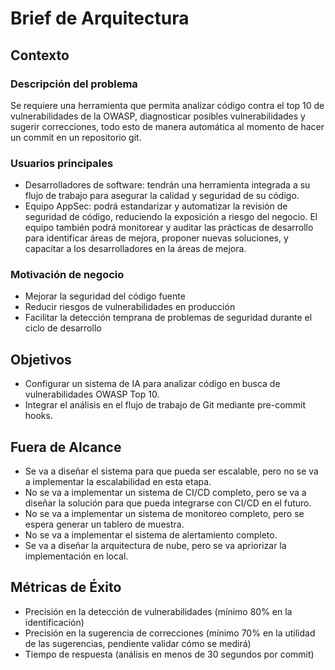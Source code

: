 # Brief de Arquitectura

## Contexto
### Descripción del problema
Se requiere una herramienta que permita analizar código contra el top 10 de vulnerabilidades de la OWASP, diagnosticar posibles vulnerabilidades y sugerir correcciones, todo esto de manera automática al momento de hacer un commit en un repositorio git.

### Usuarios principales
- Desarrolladores de software: tendrán una herramienta integrada a su flujo de trabajo para asegurar la calidad y seguridad de su código.
- Equipo AppSec: podrá estandarizar y automatizar la revisión de seguridad de código, reduciendo la exposición a riesgo del negocio. El equipo también podrá monitorear y auditar las prácticas de desarrollo para identificar áreas de mejora, proponer nuevas soluciones, y capacitar a los desarrolladores en la áreas de mejora.

### Motivación de negocio
- Mejorar la seguridad del código fuente
- Reducir riesgos de vulnerabilidades en producción 
- Facilitar la detección temprana de problemas de seguridad durante el ciclo de desarrollo

## Objetivos
- Configurar un sistema de IA para analizar código en busca de vulnerabilidades OWASP Top 10.
- Integrar el análisis en el flujo de trabajo de Git mediante pre-commit hooks.

## Fuera de Alcance
- Se va a diseñar el sistema para que pueda ser escalable, pero no se va a implementar la escalabilidad en esta etapa.
- No se va a implementar un sistema de CI/CD completo, pero se va a diseñar la solución para que pueda integrarse con CI/CD en el futuro.
- No se va a implementar un sistema de monitoreo completo, pero se espera generar un tablero de muestra.
- No se va a implementar el sistema de alertamiento completo.
- Se va a diseñar la arquitectura de nube, pero se va apriorizar la implementación en local.

## Métricas de Éxito
- Precisión en la detección de vulnerabilidades (mínimo 80% en la identificación)
- Precisión en la sugerencia de correcciones (mínimo 70% en la utilidad de las sugerencias, pendiente validar cómo se medirá)
- Tiempo de respuesta (análisis en menos de 30 segundos por commit)